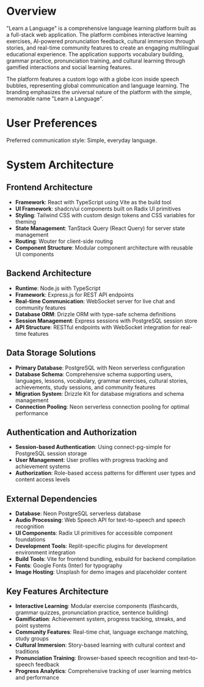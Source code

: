 # Overview

"Learn a Language" is a comprehensive language learning platform built as a full-stack web application. The platform combines interactive learning exercises, AI-powered pronunciation feedback, cultural immersion through stories, and real-time community features to create an engaging multilingual educational experience. The application supports vocabulary building, grammar practice, pronunciation training, and cultural learning through gamified interactions and social learning features.

The platform features a custom logo with a globe icon inside speech bubbles, representing global communication and language learning. The branding emphasizes the universal nature of the platform with the simple, memorable name "Learn a Language".

# User Preferences

Preferred communication style: Simple, everyday language.

# System Architecture

## Frontend Architecture
- **Framework**: React with TypeScript using Vite as the build tool
- **UI Framework**: shadcn/ui components built on Radix UI primitives
- **Styling**: Tailwind CSS with custom design tokens and CSS variables for theming
- **State Management**: TanStack Query (React Query) for server state management
- **Routing**: Wouter for client-side routing
- **Component Structure**: Modular component architecture with reusable UI components

## Backend Architecture
- **Runtime**: Node.js with TypeScript
- **Framework**: Express.js for REST API endpoints
- **Real-time Communication**: WebSocket server for live chat and community features
- **Database ORM**: Drizzle ORM with type-safe schema definitions
- **Session Management**: Express sessions with PostgreSQL session store
- **API Structure**: RESTful endpoints with WebSocket integration for real-time features

## Data Storage Solutions
- **Primary Database**: PostgreSQL with Neon serverless configuration
- **Database Schema**: Comprehensive schema supporting users, languages, lessons, vocabulary, grammar exercises, cultural stories, achievements, study sessions, and community features
- **Migration System**: Drizzle Kit for database migrations and schema management
- **Connection Pooling**: Neon serverless connection pooling for optimal performance

## Authentication and Authorization
- **Session-based Authentication**: Using connect-pg-simple for PostgreSQL session storage
- **User Management**: User profiles with progress tracking and achievement systems
- **Authorization**: Role-based access patterns for different user types and content access levels

## External Dependencies
- **Database**: Neon PostgreSQL serverless database
- **Audio Processing**: Web Speech API for text-to-speech and speech recognition
- **UI Components**: Radix UI primitives for accessible component foundations
- **Development Tools**: Replit-specific plugins for development environment integration
- **Build Tools**: Vite for frontend bundling, esbuild for backend compilation
- **Fonts**: Google Fonts (Inter) for typography
- **Image Hosting**: Unsplash for demo images and placeholder content

## Key Features Architecture
- **Interactive Learning**: Modular exercise components (flashcards, grammar quizzes, pronunciation practice, sentence building)
- **Gamification**: Achievement system, progress tracking, streaks, and point systems
- **Community Features**: Real-time chat, language exchange matching, study groups
- **Cultural Immersion**: Story-based learning with cultural context and traditions
- **Pronunciation Training**: Browser-based speech recognition and text-to-speech feedback
- **Progress Analytics**: Comprehensive tracking of user learning metrics and performance